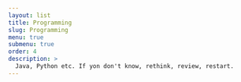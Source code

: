 ```yaml
---
layout: list
title: Programming
slug: Programming
menu: true
submenu: true
order: 4
description: >
  Java, Python etc. If yon don't know, rethink, review, restart.
---
```

